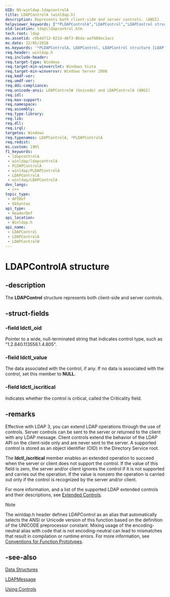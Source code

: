 ```yaml
---
UID: NS:winldap.ldapcontrolA
title: LDAPControlA (winldap.h)
description: Represents both client-side and server controls. (ANSI)
helpviewer_keywords: ["*PLDAPControlA","LDAPControl","LDAPControl structure [LDAP]","LDAPControlA","LDAPControlW","PLDAPControl","PLDAPControl structure pointer [LDAP]","_ldap_ldapcontrol","ldap.ldapcontrol","winldap/LDAPControl","winldap/LDAPControlA","winldap/LDAPControlW","winldap/PLDAPControl"]
old-location: ldap\ldapcontrol.htm
tech.root: ldap
ms.assetid: c0b4d712-021d-46f3-8bda-aaf660ec1acc
ms.date: 12/05/2018
ms.keywords: '*PLDAPControlA, LDAPControl, LDAPControl structure [LDAP], LDAPControlA, LDAPControlW, PLDAPControl, PLDAPControl structure pointer [LDAP], _ldap_ldapcontrol, ldap.ldapcontrol, winldap/LDAPControl, winldap/LDAPControlA, winldap/LDAPControlW, winldap/PLDAPControl'
req.header: winldap.h
req.include-header: 
req.target-type: Windows
req.target-min-winverclnt: Windows Vista
req.target-min-winversvr: Windows Server 2008
req.kmdf-ver: 
req.umdf-ver: 
req.ddi-compliance: 
req.unicode-ansi: LDAPControlW (Unicode) and LDAPControlA (ANSI)
req.idl: 
req.max-support: 
req.namespace: 
req.assembly: 
req.type-library: 
req.lib: 
req.dll: 
req.irql: 
targetos: Windows
req.typenames: LDAPControlA, *PLDAPControlA
req.redist: 
ms.custom: 19H1
f1_keywords:
 - ldapcontrolA
 - winldap/ldapcontrolA
 - PLDAPControlA
 - winldap/PLDAPControlA
 - LDAPControlA
 - winldap/LDAPControlA
dev_langs:
 - c++
topic_type:
 - APIRef
 - kbSyntax
api_type:
 - HeaderDef
api_location:
 - Winldap.h
api_name:
 - LDAPControl
 - LDAPControlA
 - LDAPControlW
---
```


# LDAPControlA structure


## -description

The <b>LDAPControl</b> structure represents both client-side and server controls.

## -struct-fields

### -field ldctl_oid

Pointer to a wide, null-terminated string that indicates  control type, such as "1.2.840.113556.1.4.805".

### -field ldctl_value

The data associated with the control, if any. If no data is associated with the control, set this member to <b>NULL</b>.

### -field ldctl_iscritical

Indicates whether the control is critical, called the Criticality field.

## -remarks

Effective with LDAP 3, you can extend LDAP operations through the use of controls. Server controls can be sent to the server or returned to the client with any LDAP message. Client controls extend the behavior of the LDAP API on the client-side only and are never sent to the server. A supported control is stored as an object identifier (OID) in the Directory Service root.

The <b>ldctl_iscritical</b> member enables an extended operation to succeed when the server or client does not support the control. If the value of this field is zero, the server and/or client ignores the control if it is not supported and carries out the operation. If the value is nonzero the operation is carried out only if the control is recognized by the server and/or client.

For more information, and a list of the supported LDAP extended controls and their descriptions, see 
<a href="/previous-versions/windows/desktop/ldap/extended-controls">Extended Controls</a>.






> [!NOTE]
> The winldap.h header defines LDAPControl as an alias that automatically selects the ANSI or Unicode version of this function based on the definition of the UNICODE preprocessor constant. Mixing usage of the encoding-neutral alias with code that is not encoding-neutral can lead to mismatches that result in compilation or runtime errors. For more information, see [Conventions for Function Prototypes](/windows/win32/intl/conventions-for-function-prototypes).

## -see-also

<a href="/previous-versions/windows/desktop/ldap/data-structures">Data Structures</a>


<a href="/windows/desktop/api/winldap/ns-winldap-ldapmessage">LDAPMessage</a>


<a href="/previous-versions/windows/desktop/ldap/using-controls">Using Controls</a>
